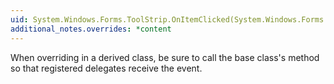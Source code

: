 ```yaml
---
uid: System.Windows.Forms.ToolStrip.OnItemClicked(System.Windows.Forms.ToolStripItemClickedEventArgs)
additional_notes.overrides: *content
---
```


<p>When overriding <xref href="System.Windows.Forms.ToolStrip.OnItemClicked(System.Windows.Forms.ToolStripItemClickedEventArgs)"></xref> in a derived class, be sure to call the base class's <xref href="System.Windows.Forms.ToolStrip.OnItemClicked(System.Windows.Forms.ToolStripItemClickedEventArgs)"></xref> method so that registered delegates receive the event.</p>


